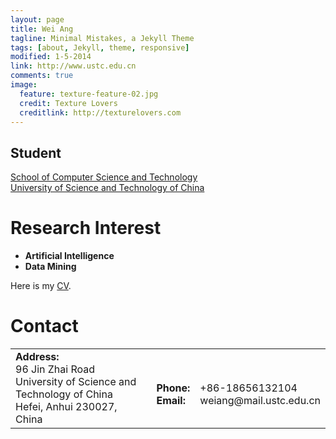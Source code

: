 ```yaml
---
layout: page
title: Wei Ang
tagline: Minimal Mistakes, a Jekyll Theme
tags: [about, Jekyll, theme, responsive]
modified: 1-5-2014
link: http://www.ustc.edu.cn
comments: true
image:
  feature: texture-feature-02.jpg
  credit: Texture Lovers
  creditlink: http://texturelovers.com
---
```


<h2>Student<br></h2>
<a href="http://cs.ustc.edu.cn/">School of Computer Science and Technology</a><br>
<a href="http://en.ustc.edu.cn/">University of Science and Technology of China</a>

<h1> Research Interest </h1>
<ul>
	<li/><strong> Artificial Intelligence </strong>
	<li/><strong> Data Mining</strong>
</ul>

Here is my [CV](../pdf/AngWei_Update.pdf).





<h1>Contact</h1>
<table>
	<td><strong>Address:</strong><br>
	        96 Jin Zhai Road<br>
	        University of Science and Technology of China<br>
	        Hefei, Anhui 230027, China<br>
    </td>
	<td>	<br>
	        <strong>Phone: </strong> <br>
	        <strong>Email: </strong> <br>
	<td>	<br>
	        +86-18656132104<br>
	        weiang@mail.ustc.edu.cn<br>
 	</td>
</table>


